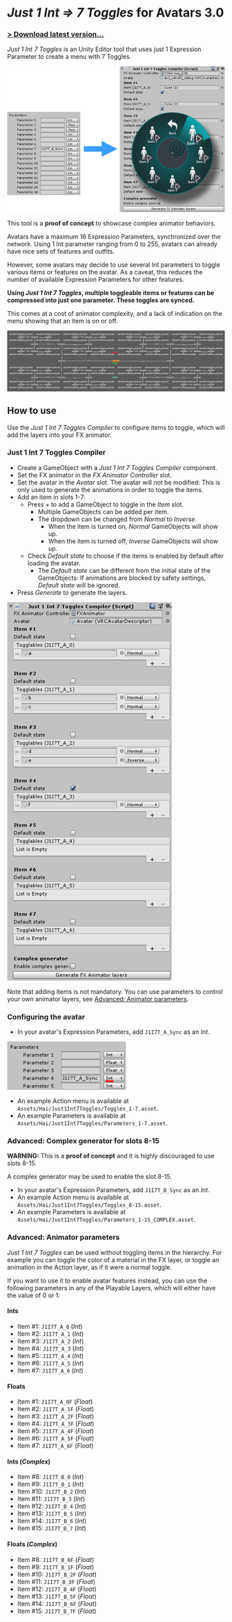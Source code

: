# *Just 1 Int ⇒ 7 Toggles* for Avatars 3.0

### [> Download latest version...](https://github.com/hai-vr/Just1Int7Toggles/releases)

*Just 1 Int 7 Toggles* is an Unity Editor tool that uses just 1 Expression Parameter to create a menu with 7 Toggles.

![](https://github.com/hai-vr/Just1Int7Toggles/raw/z-res-pictures/Documentation/illustration-parameter-menu.png)

This tool is a **proof of concept** to showcase complex animator behaviors.

Avatars have a maximum 16 Expression Parameters, synchronized over the network.
Using 1 Int parameter ranging from 0 to 255, avatars can already have nice sets of features and outfits.

However, some avatars may decide to use several Int parameters to toggle various items or features on the avatar.
As a caveat, this reduces the number of available Expression Parameters for other features.

**Using *Just 1 Int 7 Toggles*, multiple toggleable items or features can be compressed into just one parameter.
These toggles are synced.**

This comes at a cost of animator complexity, and a lack of indication on the menu showing that an item is on or off.

![](https://github.com/hai-vr/Just1Int7Toggles/raw/z-res-pictures/Documentation/illustration-animator.png)

## How to use

Use the *Just 1 Int 7 Toggles Compiler* to configure items to toggle, which will add the layers into your FX animator.

### Just 1 Int 7 Toggles Compiler

- Create a GameObject with a *Just 1 Int 7 Toggles Compiler* component.
- Set the FX animator in the *FX Animator Controller* slot.
- Set the avatar in the *Avatar* slot. The avatar will not be modified: This is only used to generate the animations in order to toggle the items.
- Add an item in slots 1-7:
  - Press + to add a GameObject to toggle in the *Item* slot.
    - Multiple GameObjects can be added per item.
    - The dropdown can be changed from *Normal* to *Inverse*.
      - When the item is turned on, *Normal* GameObjects will show up.
      - When the item is turned off, *Inverse* GameObjects will show up.
  - Check *Default state* to choose if the items is enabled by default after loading the avatar.
    - The *Default state* can be different from the initial state of the GameObjects:
      If animations are blocked by safety settings, *Default state* will be ignored.
- Press *Generate* to generate the layers.

![](https://github.com/hai-vr/Just1Int7Toggles/raw/z-res-pictures/Documentation/inspector-compiler2.png)

Note that adding items is not mandatory. You can use parameters to control your own animator layers, see [Advanced: Animator parameters](#advanced-animator-parameters).

### Configuring the avatar

- In your avatar's Expression Parameters, add `J1I7T_A_Sync` as an *Int*.

![](https://github.com/hai-vr/Just1Int7Toggles/raw/z-res-pictures/Documentation/inspector-parameters.png)

- An example Action menu is available at `Assets/Hai/Just1Int7Toggles/Toggles_1-7.asset`.
- An example Parameters is available at `Assets/Hai/Just1Int7Toggles/Parameters_1-7.asset`.

### Advanced: Complex generator for slots 8-15

**WARNING:** This is a **proof of concept** and it is highly discouraged to use slots 8-15.

A complex generator may be used to enable the slot 8-15.

- In your avatar's Expression Parameters, add `J1I7T_B_Sync` as an *Int*.
- An example Action menu is available at `Assets/Hai/Just1Int7Toggles/Toggles_8-15.asset`.
- An example Parameters is available at `Assets/Hai/Just1Int7Toggles/Parameters_1-15_COMPLEX.asset`.

### Advanced: Animator parameters

*Just 1 Int 7 Toggles* can be used without toggling items in the hierarchy.
For example you can toggle the color of a material in the FX layer, or toggle an animation in the Action layer, as if it were a normal toggle.

If you want to use it to enable avatar features instead, you can use the following parameters in any of the Playable Layers, which will either have the value of 0 or 1:

#### Ints
- Item #1: `J1I7T_A_0` (*Int*)
- Item #2: `J1I7T_A_1` (*Int*)
- Item #3: `J1I7T_A_2` (*Int*)
- Item #4: `J1I7T_A_3` (*Int*)
- Item #5: `J1I7T_A_4` (*Int*)
- Item #6: `J1I7T_A_5` (*Int*)
- Item #7: `J1I7T_A_6` (*Int*)

#### Floats
- Item #1: `J1I7T_A_0F` (*Float*)
- Item #2: `J1I7T_A_1F` (*Float*)
- Item #3: `J1I7T_A_2F` (*Float*)
- Item #4: `J1I7T_A_3F` (*Float*)
- Item #5: `J1I7T_A_4F` (*Float*)
- Item #6: `J1I7T_A_5F` (*Float*)
- Item #7: `J1I7T_A_6F` (*Float*)

#### Ints (*Complex*)
- Item #8: `J1I7T_B_0` (*Int*)
- Item #9: `J1I7T_B_1` (*Int*)
- Item #10: `J1I7T_B_2` (*Int*)
- Item #11: `J1I7T_B_3` (*Int*)
- Item #12: `J1I7T_B_4` (*Int*)
- Item #13: `J1I7T_B_5` (*Int*)
- Item #14: `J1I7T_B_6` (*Int*)
- Item #15: `J1I7T_B_7` (*Int*)

#### Floats (*Complex*)
- Item #8: `J1I7T_B_0F` (*Float*)
- Item #9: `J1I7T_B_1F` (*Float*)
- Item #10: `J1I7T_B_2F` (*Float*)
- Item #11: `J1I7T_B_3F` (*Float*)
- Item #12: `J1I7T_B_4F` (*Float*)
- Item #13: `J1I7T_B_5F` (*Float*)
- Item #14: `J1I7T_B_6F` (*Float*)
- Item #15: `J1I7T_B_7F` (*Float*)
